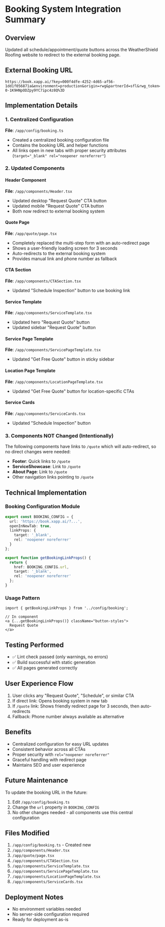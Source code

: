 # Booking System Integration Summary

## Overview
Updated all schedule/appointment/quote buttons across the WeatherShield Roofing website to redirect to the external booking page.

## External Booking URL
```
https://book.xapp.ai/?key=000f4dfe-4252-4d65-af56-1dd1f056871a&environment=production&origin=rwg&partnerId=sfl&rwg_token=ACgRB3cebWQuYR72u2f0BFKp7DNTTKv9pfrd5wxXxu0RK3Acrkp4n_3X26WpDe0yK9B6IZpoPm8q_Mwde4V3FPnlfCeghF-0-1K9HNpODZpy9YC7ipc4z8Q%3D
```

## Implementation Details

### 1. Centralized Configuration
**File**: `/app/config/booking.ts`
- Created a centralized booking configuration file
- Contains the booking URL and helper functions
- All links open in new tabs with proper security attributes (`target="_blank" rel="noopener noreferrer"`)

### 2. Updated Components

#### Header Component
**File**: `/app/components/Header.tsx`
- Updated desktop "Request Quote" CTA button
- Updated mobile "Request Quote" CTA button
- Both now redirect to external booking system

#### Quote Page
**File**: `/app/quote/page.tsx`
- Completely replaced the multi-step form with an auto-redirect page
- Shows a user-friendly loading screen for 3 seconds
- Auto-redirects to the external booking system
- Provides manual link and phone number as fallback

#### CTA Section
**File**: `/app/components/CTASection.tsx`
- Updated "Schedule Inspection" button to use booking link

#### Service Template
**File**: `/app/components/ServiceTemplate.tsx`
- Updated hero "Request Quote" button
- Updated sidebar "Request Quote" button

#### Service Page Template
**File**: `/app/components/ServicePageTemplate.tsx`
- Updated "Get Free Quote" button in sticky sidebar

#### Location Page Template
**File**: `/app/components/LocationPageTemplate.tsx`
- Updated "Get Free Quote" button for location-specific CTAs

#### Service Cards
**File**: `/app/components/ServiceCards.tsx`
- Updated "Schedule Inspection" button

### 3. Components NOT Changed (Intentionally)
The following components have links to `/quote` which will auto-redirect, so no direct changes were needed:
- **Footer**: Quick links to `/quote`
- **ServiceShowcase**: Link to `/quote`
- **About Page**: Link to `/quote`
- Other navigation links pointing to `/quote`

## Technical Implementation

### Booking Configuration Module
```typescript
export const BOOKING_CONFIG = {
  url: 'https://book.xapp.ai/?...',
  openInNewTab: true,
  linkProps: {
    target: '_blank',
    rel: 'noopener noreferrer'
  }
};

export function getBookingLinkProps() {
  return {
    href: BOOKING_CONFIG.url,
    target: '_blank',
    rel: 'noopener noreferrer'
  };
}
```

### Usage Pattern
```tsx
import { getBookingLinkProps } from '../config/booking';

// In component
<a {...getBookingLinkProps()} className="button-styles">
  Request Quote
</a>
```

## Testing Performed
- ✅ Lint check passed (only warnings, no errors)
- ✅ Build successful with static generation
- ✅ All pages generated correctly

## User Experience Flow
1. User clicks any "Request Quote", "Schedule", or similar CTA
2. If direct link: Opens booking system in new tab
3. If `/quote` link: Shows friendly redirect page for 3 seconds, then auto-redirects
4. Fallback: Phone number always available as alternative

## Benefits
- Centralized configuration for easy URL updates
- Consistent behavior across all CTAs
- Proper security with `rel="noopener noreferrer"`
- Graceful handling with redirect page
- Maintains SEO and user experience

## Future Maintenance
To update the booking URL in the future:
1. Edit `/app/config/booking.ts`
2. Change the `url` property in `BOOKING_CONFIG`
3. No other changes needed - all components use this central configuration

## Files Modified
1. `/app/config/booking.ts` - Created new
2. `/app/components/Header.tsx`
3. `/app/quote/page.tsx`
4. `/app/components/CTASection.tsx`
5. `/app/components/ServiceTemplate.tsx`
6. `/app/components/ServicePageTemplate.tsx`
7. `/app/components/LocationPageTemplate.tsx`
8. `/app/components/ServiceCards.tsx`

## Deployment Notes
- No environment variables needed
- No server-side configuration required
- Ready for deployment as-is
